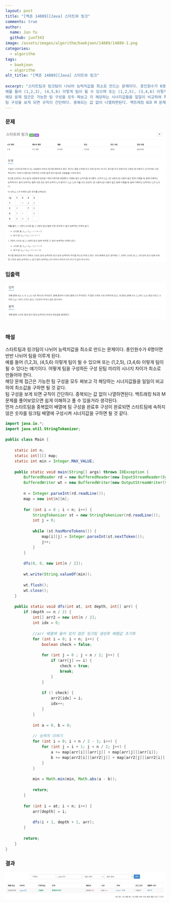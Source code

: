 ```yaml
---
layout: post
title: "[백준 14889][Java] 스타트와 링크"
comments: true
author:
  name: Jun Yu
  github: jun7343
image: /assets/images/algorithm/baekjoon/14889/14889-1.png
categories: 
  - algorithm
tags: 
  - baekjoon
  - algorithm
alt_title: "[백준 14889][Java] 스타트와 링크"

excerpt: "스타트팀과 링크팀이 나뉘어 능력치값을 최소로 만드는 문제이다. 총인원수가 6명이면 반반 나뉘어 팀을 이루게 된다.    
예를 들어 (1,2,3), (4,5,6) 이렇게 팀이 될 수 있으며 또는 (1,2,5), (3,4,6) 이렇게 팀이 될 수 있다는 얘기이다. 어떻게 팀을 구성하든 구성 된팀 끼리의 시너지 차이가 최소로 만들어야 한다.    
해당 문제 접근은 가능한 팀 구성을 모두 짜보고 각 해당하는 시너지값들을 일일이 비교하여 최소값을 구하면 될 것 같다.    
팀 구성을 보게 되면 규칙이 간단하다. 중복되는 값 없이 나열하면된다. 백트래킹 N과 M 문제를 풀어보았으면 쉽게 이해하고 풀 수 있을거라 생각된다."
---
```


### 문제

<img src="/assets/images/algorithm/baekjoon/14889/14889-1.png" class="algin-center">
<img src="/assets/images/algorithm/baekjoon/14889/14889-2.png" class="algin-center">

### 입출력

<img src="/assets/images/algorithm/baekjoon/14889/14889-3.png" class="algin-center">   <br><br>

### 해설

스타트팀과 링크팀이 나뉘어 능력치값을 최소로 만드는 문제이다. 총인원수가 6명이면 반반 나뉘어 팀을 이루게 된다.    
예를 들어 (1,2,3), (4,5,6) 이렇게 팀이 될 수 있으며 또는 (1,2,5), (3,4,6) 이렇게 팀이 될 수 있다는 얘기이다. 어떻게 팀을 구성하든 구성 된팀 끼리의 시너지 차이가 최소로 만들어야 한다.    
해당 문제 접근은 가능한 팀 구성을 모두 짜보고 각 해당하는 시너지값들을 일일이 비교하여 최소값을 구하면 될 것 같다.    
팀 구성을 보게 되면 규칙이 간단하다. 중복되는 값 없이 나열하면된다. 백트래킹 N과 M 문제를 풀어보았으면 쉽게 이해하고 풀 수 있을거라 생각된다.    
먼저 스타트팀을 중복없이 배열에 팀 구성을 완료후 구성이 완료되면 스타트팀에 속하지 않은 숫자를 링크팀 배열에 구성시켜 시너지값을 구하면 될 것 같다.    


```java
import java.io.*;
import java.util.StringTokenizer;

public class Main {

    static int n;
    static int[][] map;
    static int min = Integer.MAX_VALUE;

    public static void main(String[] args) throws IOException {
        BufferedReader rd = new BufferedReader(new InputStreamReader(System.in));
        BufferedWriter wt = new BufferedWriter(new OutputStreamWriter(System.out));

        n = Integer.parseInt(rd.readLine());
        map = new int[n][n];

        for (int i = 0 ; i < n; i++) {
            StringTokenizer st = new StringTokenizer(rd.readLine());
            int j = 0;

            while (st.hasMoreTokens()) {
                map[i][j] = Integer.parseInt(st.nextToken());
                j++;
            }
        }

        dfs(0, 0, new int[n / 2]);

        wt.write(String.valueOf(min));

        wt.flush();
        wt.close();
    }

    public static void dfs(int at, int depth, int[] arr) {
        if (depth == n / 2) {
            int[] arr2 = new int[n / 2];
            int idx = 0;

            //arr 배열에 들어 있지 않은 링크팀 생성후 배열값 초기화
            for (int i = 0; i < n; i++) {
                boolean check = false;

                for (int j = 0 ; j < n / 2; j++) {
                    if (arr[j] == i) {
                        check = true;
                        break;
                    }
                }

                if (! check) {
                    arr2[idx] = i;
                    idx++;
                }
            }

            int a = 0, b = 0;

            // 능력치 더하기
            for (int i = 0; i < n / 2 - 1; i++) {
                for (int j = i + 1; j < n / 2; j++) {
                    a += map[arr[i]][arr[j]] + map[arr[j]][arr[i]];
                    b += map[arr2[i]][arr2[j]] + map[arr2[j]][arr2[i]];
                }
            }

            min = Math.min(min, Math.abs(a - b));

            return;
        }

        for (int i = at; i < n; i++) {
            arr[depth] = i;

            dfs(i + 1, depth + 1, arr);
        }

        return;
    }
}
```     

### 결과

<img src="/assets/images/algorithm/baekjoon/14889/14889-4.png" class="algin-center">